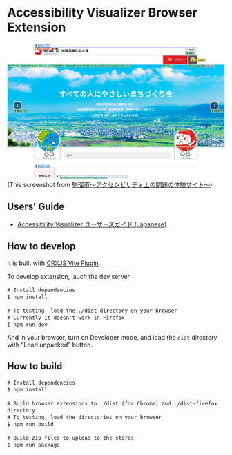 # Accessibility Visualizer Browser Extension

![Screenshot of 駒瑠市. Showing annotations of accessibility properties](./a11y-visualizer-komarushi.jpg)
(This screenshot from [駒瑠市〜アクセシビリティ上の問題の体験サイト〜](https://a11yc.com/city-komaru/))

## Users' Guide

- [Accessibility Visualizer ユーザーズガイド (Japanese)](./docs/ja/UsersGuide.md)

## How to develop

It is built with [CRXJS Vite Plugin](https://crxjs.dev/vite-plugin/).

To develop extension, lauch the dev server

```
# Install dependencies
$ npm install

# To testing, load the ./dist directory on your browser
# Currently it doesn't work in Firefox
$ npm run dev

```

And in your browser, turn on Developer mode, and load the `dist` directory with "Load unpacked" button.

## How to build

```
# Install dependencies
$ npm install

# Build browser extensions to ./dist (for Chrome) and ./dist-firefox directory
# To testing, load the directories on your browser
$ npm run build

# Build zip files to upload to the stores
$ npm run package
```
